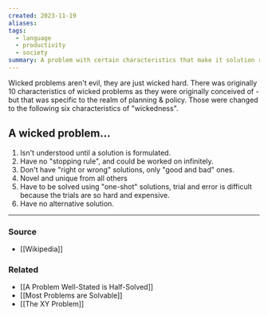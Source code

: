 ```yaml
---
created: 2023-11-19
aliases: 
tags:
  - language
  - productivity
  - society
summary: A problem with certain characteristics that make it solution resistant
---
```

Wicked problems aren't evil, they are just wicked hard. There was originally 10 characteristics of wicked problems as they were originally conceived of - but that was specific to the realm of planning & policy. Those were changed to the following six characteristics of "wickedness". 

## A wicked problem...
1. Isn't understood until a solution is formulated.
2. Have no "stopping rule", and could be worked on infinitely.
3. Don't have "right or wrong" solutions, only "good and bad" ones. 
4. Novel and unique from all others
5. Have to be solved using "one-shot" solutions, trial and error is difficult because the trials are so hard and expensive.
6. Have no alternative solution.

---
### Source
- [[Wikipedia]]

### Related
- [[A Problem Well-Stated is Half-Solved]]
- [[Most Problems are Solvable]]
- [[The XY Problem]]